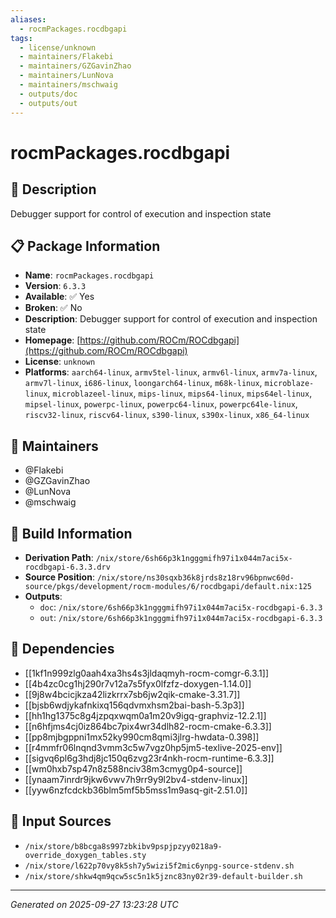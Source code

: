 ```yaml
---
aliases:
  - rocmPackages.rocdbgapi
tags:
  - license/unknown
  - maintainers/Flakebi
  - maintainers/GZGavinZhao
  - maintainers/LunNova
  - maintainers/mschwaig
  - outputs/doc
  - outputs/out
---
```


# rocmPackages.rocdbgapi

## 📝 Description

Debugger support for control of execution and inspection state

## 📋 Package Information

- **Name**: `rocmPackages.rocdbgapi`
- **Version**: `6.3.3`
- **Available**: ✅ Yes
- **Broken**: ✅ No
- **Description**: Debugger support for control of execution and inspection state
- **Homepage**: [https://github.com/ROCm/ROCdbgapi](https://github.com/ROCm/ROCdbgapi)
- **License**: `unknown`
- **Platforms**: `aarch64-linux`, `armv5tel-linux`, `armv6l-linux`, `armv7a-linux`, `armv7l-linux`, `i686-linux`, `loongarch64-linux`, `m68k-linux`, `microblaze-linux`, `microblazeel-linux`, `mips-linux`, `mips64-linux`, `mips64el-linux`, `mipsel-linux`, `powerpc-linux`, `powerpc64-linux`, `powerpc64le-linux`, `riscv32-linux`, `riscv64-linux`, `s390-linux`, `s390x-linux`, `x86_64-linux`
## 👥 Maintainers

- @Flakebi
- @GZGavinZhao
- @LunNova
- @mschwaig


## 🔧 Build Information

- **Derivation Path**: `/nix/store/6sh66p3k1ngggmifh97i1x044m7aci5x-rocdbgapi-6.3.3.drv`
- **Source Position**: `/nix/store/ns30sqxb36k8jrds8z18rv96bpnwc60d-source/pkgs/development/rocm-modules/6/rocdbgapi/default.nix:125`
- **Outputs**:
  - `doc`:  `/nix/store/6sh66p3k1ngggmifh97i1x044m7aci5x-rocdbgapi-6.3.3`
  - `out`:  `/nix/store/6sh66p3k1ngggmifh97i1x044m7aci5x-rocdbgapi-6.3.3`

## 🔗 Dependencies

- [[1kf1n999zlg0aah4xa3hs4s3jldaqmyh-rocm-comgr-6.3.1]]
- [[4b4zc0cg1hj290r7v12a7s5fyx0lfzfz-doxygen-1.14.0]]
- [[9j8w4bcicjkza42lizkrrx7sb6jw2qik-cmake-3.31.7]]
- [[bjsb6wdjykafnkixq156qdvmxhsm2bai-bash-5.3p3]]
- [[hh1hg1375c8g4jzpqxwqm0a1m20v9igq-graphviz-12.2.1]]
- [[n6hfjms4cj0iz864bc7pix4wr34dlh82-rocm-cmake-6.3.3]]
- [[pp8mjbgppni1mx52ky990cm8qmi3jlrg-hwdata-0.398]]
- [[r4mmfr06lnqnd3vmm3c5w7vgz0hp5jm5-texlive-2025-env]]
- [[sigvq6pl6g3hdj8jc150q6zvg23r4nkh-rocm-runtime-6.3.3]]
- [[wm0hxb7sp47n8z588nciv38m3cmyg0p4-source]]
- [[ynaam7inrdr9jkw6vwv7h9rr9y9l2bv4-stdenv-linux]]
- [[yyw6nzfcdckb36blm5mf5b5mss1m9asq-git-2.51.0]]

## 📁 Input Sources

- `/nix/store/b8bcga8s997zbkibv9pspjpzyy0218a9-override_doxygen_tables.sty`
- `/nix/store/l622p70vy8k5sh7y5wizi5f2mic6ynpg-source-stdenv.sh`
- `/nix/store/shkw4qm9qcw5sc5n1k5jznc83ny02r39-default-builder.sh`

---
*Generated on 2025-09-27 13:23:28 UTC*
